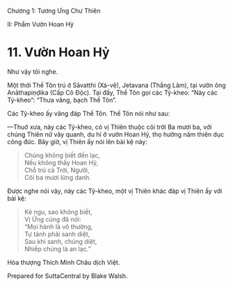  

Chương 1: Tương Ưng Chư Thiên

II: Phẩm Vườn Hoan Hỷ

# 11\. Vườn Hoan Hỷ

Như vậy tôi nghe.

Một thời Thế Tôn trú ở Sāvatthi (Xá-vệ), Jetavana (Thắng Lâm), tại vườn ông Anāthapiṇḍika (Cấp Cô Ðộc). Tại đấy, Thế Tôn gọi các Tỷ-kheo: “Này các Tỷ-kheo”: “Thưa vâng, bạch Thế Tôn”.

Các Tỷ-kheo ấy vâng đáp Thế Tôn. Thế Tôn nói như sau:

—Thuở xưa, này các Tỷ-kheo, có vị Thiên thuộc cõi trời Ba mươi ba, với chúng Thiên nữ vây quanh, du hí ở vườn Hoan Hỷ, thọ hưởng năm thiên dục công đức. Bây giờ, vị Thiên ấy nói lên bài kệ này:

> Chúng không biết đến lạc,  
> Nếu không thấy Hoan Hỷ,  
> Chỗ trú cả Trời, Người,  
> Cõi ba mươi lừng danh.

Ðược nghe nói vậy, này các Tỷ-kheo, một vị Thiên khác đáp vị Thiên ấy với bài kệ:

> Kẻ ngu, sao không biết,  
> Vị Ứng cúng đã nói:  
> “Mọi hành là vô thường,  
> Tự tánh phải sanh diệt,  
> Sau khi sanh, chúng diệt,  
> Nhiếp chúng là an lạc.”

Hòa thượng Thích Minh Châu dịch Việt.

Prepared for SuttaCentral by Blake Walsh.